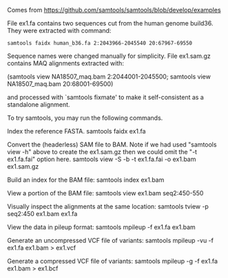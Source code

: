 Comes from https://github.com/samtools/samtools/blob/develop/examples 

File ex1.fa contains two sequences cut from the human genome
build36. They were extracted with command:

    samtools faidx human_b36.fa 2:2043966-2045540 20:67967-69550

Sequence names were changed manually for simplicity. File ex1.sam.gz
contains MAQ alignments extracted with:

   (samtools view NA18507_maq.bam 2:2044001-2045500;
    samtools view NA18507_maq.bam 20:68001-69500)

and processed with `samtools fixmate' to make it self-consistent as a
standalone alignment.

To try samtools, you may run the following commands.

Index the reference FASTA.
    samtools faidx ex1.fa

Convert the (headerless) SAM file to BAM.  Note if we had used
"samtools view -h" above to create the ex1.sam.gz then we could omit the
"-t ex1.fa.fai" option here.
    samtools view -S -b -t ex1.fa.fai -o ex1.bam ex1.sam.gz

Build an index for the BAM file:
    samtools index ex1.bam

View a portion of the BAM file:
    samtools view ex1.bam seq2:450-550

Visually inspect the alignments at the same location:
    samtools tview -p seq2:450 ex1.bam ex1.fa

View the data in pileup format:
    samtools mpileup -f ex1.fa ex1.bam

Generate an uncompressed VCF file of variants:
    samtools mpileup -vu -f ex1.fa ex1.bam > ex1.vcf

Generate a compressed VCF file of variants:
    samtools mpileup -g -f ex1.fa ex1.bam > ex1.bcf